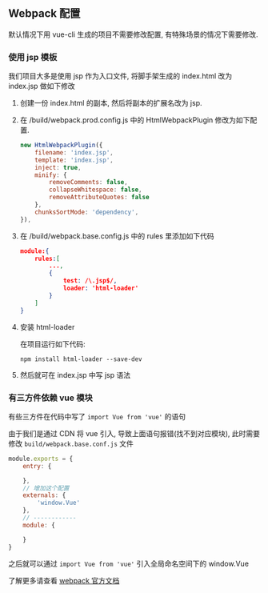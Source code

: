 ## Webpack 配置

默认情况下用 vue-cli 生成的项目不需要修改配置, 有特殊场景的情况下需要修改.

### 使用 jsp 模板

我们项目大多是使用 jsp 作为入口文件, 将脚手架生成的 index.html 改为 index.jsp 做如下修改

1. 创建一份 index.html 的副本, 然后将副本的扩展名改为 jsp.

2. 在 /build/webpack.prod.config.js 中的 HtmlWebpackPlugin 修改为如下配置.

    ```javascript
    new HtmlWebpackPlugin({
        filename: 'index.jsp',
        template: 'index.jsp',
        inject: true,
        minify: {
            removeComments: false,
            collapseWhitespace: false,
            removeAttributeQuotes: false
        },
        chunksSortMode: 'dependency',
    }),
    ```

3. 在 /build/webpack.base.config.js 中的 rules 里添加如下代码

    ```json
    module:{
        rules:[
            ...,
            {
                test: /\.jsp$/,
                loader: 'html-loader'
            }
        ]
    }
    ```

4. 安装 html-loader

    在项目运行如下代码:
    ```shell
    npm install html-loader --save-dev
    ```

5. 然后就可在 index.jsp 中写 jsp 语法

### 有三方件依赖 vue 模块

有些三方件在代码中写了 `import Vue from 'vue'` 的语句

由于我们是通过 CDN 将 vue 引入, 导致上面语句报错(找不到对应模块), 此时需要修改 `build/webpack.base.conf.js` 文件

```javascript
module.exports = {
    entry: {

    },
    // 增加这个配置
    externals: {
        'window.Vue'
    },
    // ------------
    module: {

    }
}
```

之后就可以通过 `import Vue from 'vue'` 引入全局命名空间下的 window.Vue

了解更多请查看 [webpack 官方文档](https://doc.webpack-china.org/configuration/externals/#externals)